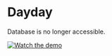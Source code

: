 # Dayday

Database is no longer accessible.

[![Watch the demo](https://img.youtube.com/vi/N_cNcEqZkSk/maxresdefault.jpg)](https://youtu.be/N_cNcEqZkSk)

